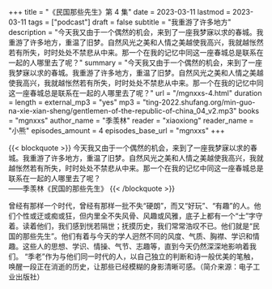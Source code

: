 +++
title = "《民国那些先生》第 4 集"
date = 2023-03-11
lastmod = 2023-03-11
tags = ["podcast"]
draft = false
subtitle = "我重游了许多地方"
description = "今天我又由于一个偶然的机会，来到了一座我梦寐以求的春城。我重游了许多地方，重温了旧梦。自然风光之美和人情之美越使我高兴，我就越怅然若有所失，时时处处不禁悲从中来。那一个在我的记忆中同这一座春城总是联系在一起的人哪里去了呢？"
summary = "今天我又由于一个偶然的机会，来到了一座我梦寐以求的春城。我重游了许多地方，重温了旧梦。自然风光之美和人情之美越使我高兴，我就越怅然若有所失，时时处处不禁悲从中来。那一个在我的记忆中同这一座春城总是联系在一起的人哪里去了呢？"
url = "/mgnxxs-4.html"
duration = 
length = 
external_mp3 = "yes"
mp3 = "ting-2022.shufang.org/min-guo-na-xie-xian-sheng/gentlemen-of-the-republic-of-china_04_v2.mp3"
books = "mgnxxs"
author_name = "季羡林"
reader = "xiaoxiong"
reader_name = "小熊"
episodes_amount = 4
episodes_base_url = "mgnxxs"
+++

{{< blockquote >}}
今天我又由于一个偶然的机会，来到了一座我梦寐以求的春城。我重游了许多地方，重温了旧梦。自然风光之美和人情之美越使我高兴，我就越怅然若有所失，时时处处不禁悲从中来。那一个在我的记忆中同这一座春城总是联系在一起的人哪里去了呢？  
——季羡林《民国的那些先生》
{{< /blockquote >}}

曾经有那样一个时代，曾经有那样一批不失“硬朗”，而又“好玩”、“有趣”的人。他们个性或迂或痴或狂，但内里全不失风骨、风趣或风雅，底子上都有一个“士”字守着。读着他们，我们感到恍若隔世；抚摸历史，我们常常浩叹不已。他们就是“民国的那些先生”。他们有着与今天的学人迥然不同的风度、气质、胸襟、学识和情趣。这些人的思想、学识、情操、气节、志趣等，直到今天仍然深深地影响着我们。 “季老”作为与他们同一时代的人，以自己独立的判断和诗一般优美的笔触，唤醒一段正在消逝的历史，让那些已经模糊的身影清晰可感。（简介来源：电子工业出版社）
